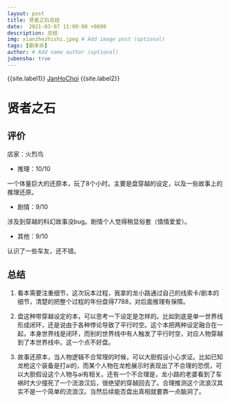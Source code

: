 ```yaml
---
layout: post
title: 贤者之石总结
date:  2021-03-07 11:00:00 +0800
description: 总结
img: xianzhezhishi.jpeg # Add image post (optional)
tags: [剧本杀]
author: # Add name author (optional)
jubensha: true
---
```


{{site.label1}} <a href="https://github.com/janhochoi/" target="\_blank">JanHoChoi</a> {{site.label2}}

# 贤者之石

## 评价

店家：火烈鸟

- 推理：10/10

一个体量巨大的还原本，玩了8个小时。主要是盘穿越的设定，以及一些故事上的推理还原。

- 剧情：9/10

涉及到穿越的科幻故事没bug。剧情个人觉得稍显俗套（情情爱爱）。

- 其他：9/10

认识了一些车友，还不错。

## 总结

1. 看本需要注重细节，这次玩本过程，我拿的龙小路通过自己的线索卡/剧本的细节，清楚的把整个过程的年份盘得7788，对后面推理有保障。

2. 盘这种带穿越设定的本，可以思考一下设定是怎样的。比如到底是单一世界线形成闭环，还是说由于各种悖论导致了平行时空。这个本把两种设定融合在一起，本身世界线是闭环，而别的世界线中有人触发了平行时空，对应人物穿越到了本世界线中。这一个点不好盘。

3. 故事还原本，当人物逻辑不合常理的时候，可以大胆假设小心求证。比如已知龙枪这个装备是打ai的，而某个人物在龙枪展示时表现出了不合理的恐慌，可以大胆假设这个人物与ai有相关。还有一个不合理是，龙小路的老婆看到了车祸时大少撞死了一个流浪汉后，很绝望的穿越回去了。合理推测这个流浪汉其实不是一个简单的流浪汉。当然后续能否盘出真相就要靠一点脑洞了。